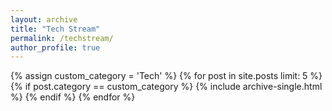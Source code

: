 ```yaml
---
layout: archive
title: "Tech Stream"
permalink: /techstream/
author_profile: true
---
```


{% assign custom_category = 'Tech' %}
{% for post in site.posts limit: 5 %}
  {% if post.category == custom_category %}
    {% include archive-single.html %}
  {% endif %}
{% endfor %}
